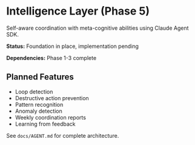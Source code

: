 # Intelligence Layer (Phase 5)

Self-aware coordination with meta-cognitive abilities using Claude Agent SDK.

**Status:** Foundation in place, implementation pending

**Dependencies:** Phase 1-3 complete

## Planned Features
- Loop detection
- Destructive action prevention
- Pattern recognition
- Anomaly detection
- Weekly coordination reports
- Learning from feedback

See `docs/AGENT.md` for complete architecture.
